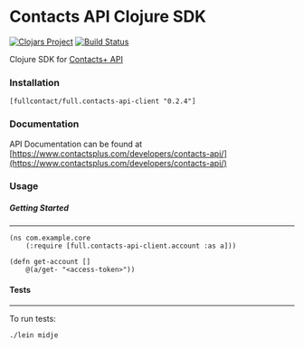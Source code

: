# Contacts API Clojure SDK

[![Clojars Project](https://img.shields.io/clojars/v/fullcontact/full.contacts-api-client.svg)](https://clojars.org/fullcontact/full.contacts-api-client)
[![Build Status](https://travis-ci.org/fullcontact/full.contacts-api-client.svg?branch=master)](https://travis-ci.org/fullcontact/full.contacts-api-client)

Clojure SDK for [Contacts+ API](https://www.contactsplus.com/developers/contacts-api/)

### Installation

`[fullcontact/full.contacts-api-client "0.2.4"]`

### Documentation

API Documentation can be found at [https://www.contactsplus.com/developers/contacts-api/](https://www.contactsplus.com/developers/contacts-api/)

### Usage

##### Getting Started

---

```
(ns com.example.core
    (:require [full.contacts-api-client.account :as a]))

(defn get-account []
    @(a/get- "<access-token>"))
```

#### Tests

---

To run tests:

`./lein midje`
